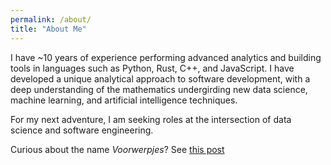 ```yaml
---
permalink: /about/
title: "About Me"
---
```


I have ~10 years of experience performing advanced analytics and building tools in languages
such as Python, Rust, C++, and JavaScript. I have developed a unique analytical approach to software 
development, with a deep understanding of the mathematics undergirding new data science,
machine learning, and artificial intelligence techniques.

For my next adventure, I am seeking roles at the intersection of data science
and software engineering.

Curious about the name *Voorwerpjes*? See [this post](/blog/hello-there)
